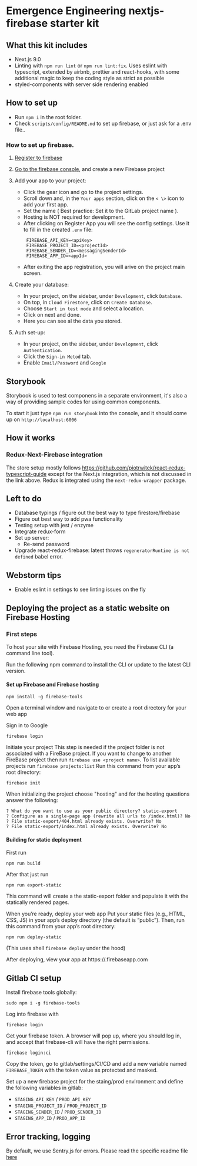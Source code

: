 # Emergence Engineering nextjs-firebase starter kit

## What this kit includes

- Next.js 9.0
- Linting with `npm run lint` or `npm run lint:fix`.
  Uses eslint with typescript, extended by airbnb, prettier and react-hooks, with some additional magic
  to keep the coding style as strict as possible
- styled-components with server side rendering enabled

## How to set up

- Run `npm i` in the root folder.
- Check `scripts/config/README.md` to set up firebase, or just ask for a .env file..

### How to set up firebase.

1. [Register to firebase](firebase.google.com)

2. [Go to the firebase console](https://console.firebase.google.com), and create
   a new Firebase project

3. Add your app to your project:
    - Click the gear icon and go to the project settings.
    - Scroll down and, in the `Your apps` section, click on the `< \>` icon to add your first app.
    - Set the name ( Best practice: Set it to the GitLab project name ).
    - Hosting is NOT required for development.
    - After clicking on Register App you will see the config settings. Use it to fill in the created `.env` file:
      ```
       FIREBASE_API_KEY=<apiKey>
       FIREBASE_PROJECT_ID=<projectId>
       FIREBASE_SENDER_ID=<messagingSenderId>
       FIREBASE_APP_ID=<appId>
      ```
    - After exiting the app registration, you will arive on the project main screen.

4. Create your database:
    - In your project, on the sidebar, under `Development`, click `Database`.
    - On top, in `Cloud Firestore`, click on `Create Database`.
    - Choose `Start in test mode` and select a location.
    - Click on next and done.
    - Here you can see al the data you stored.

5. Auth set-up: 
    - In your project, on the sidebar, under `Development`, click `Authentication`.
    - Click the `Sign-in Metod` tab.
    - Enable `Email/Password` and `Google`

## Storybook
Storybook is used to test componens in a separate environment, it's also a way of providing sample
codes for using common components.

To start it just type `npm run storybook` into the console, and it should 
come up on `http://localhost:6006`

## How it works

### Redux-Next-Firebase integration

The store setup mostly follows
https://github.com/piotrwitek/react-redux-typescript-guide
except for the Next.js integration, which is not discussed in the link above.
Redux is integrated using the `next-redux-wrapper` package.

## Left to do

- Database typings / figure out the best way to type firestore/firebase
- Figure out best way to add pwa functionality
- Testing setup with jest / enzyme
- Integrate redux-form
- Set up server:
    - Re-send password
- Upgrade react-redux-firebase: latest throws `regeneratorRuntime is not defined` babel error.

## Webstorm tips

- Enable eslint in settings to see linting issues on the fly

## Deploying the project as a static website on Firebase Hosting

### First steps
To host your site with Firebase Hosting, you need the Firebase CLI (a command line tool).

Run the following npm command to install the CLI or update to the latest CLI version.

#### Set up Firebase and Firebase hosting
```shell script
npm install -g firebase-tools
```

Open a terminal window and navigate to or create a root directory for your web app

Sign in to Google

```shell script
firebase login
```

Initiate your project
This step is needed if the project folder is not associated with a FireBase project. If you want to change to another 
FireBase project then run `firebase use <project name>`. To list available projects run `firebase projects:list` 
Run this command from your app’s root directory:

```shell script
firebase init
```

When initializing the project choose "hosting" and for the hosting questions answer the following:
```
? What do you want to use as your public directory? static-export
? Configure as a single-page app (rewrite all urls to /index.html)? No
? File static-export/404.html already exists. Overwrite? No
? File static-export/index.html already exists. Overwrite? No
```

#### Building for static deployment
First run
```
npm run build
```
After that just run

```shell script
npm run export-static
```

This command will create a the static-export folder and populate it with the statically rendered pages.

When you’re ready, deploy your web app
Put your static files (e.g., HTML, CSS, JS) in your app’s deploy directory (the default is “public”). Then, run this command from your app’s root directory:

```shell script
npm run deploy-static
```

(This uses shell `firebase deploy` under the hood)

After deploying, view your app at https://<firebase-app-name>.firebaseapp.com

## Gitlab CI setup

Install firebase tools globally:
```shell script
sudo npm i -g firebase-tools
```
Log into firebase with
```shell script
firebase login
```
Get your firebase token. A browser will pop up, where you should log in, and accept that firebase-cli will
have the right permissions.
```shell script
firebase login:ci
```
Copy the token, go to gitlab/settings/CI/CD and add a new variable named `FIREBASE_TOKEN` with
the token value as protected and masked.

Set up a new firebase project for the staing/prod environment and define the following variables
in gitlab:
- `STAGING_API_KEY` / `PROD_API_KEY`
- `STAGING_PROJECT_ID` / `PROD_PROJECT_ID`
- `STAGING_SENDER_ID` / `PROD_SENDER_ID`
- `STAGING_APP_ID` / `PROD_APP_ID`

## Error tracking, logging

By default, we use Sentry.js for errors. Please read the 
specific readme file [here]("/features/sentry/README.md")

